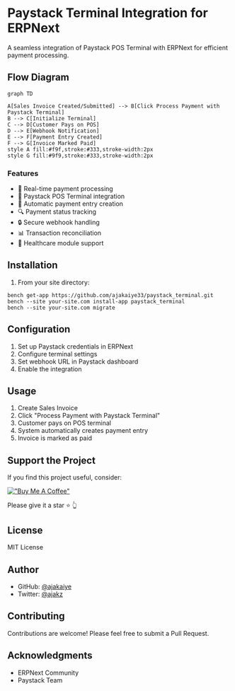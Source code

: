 # Paystack Terminal Integration for ERPNext

A seamless integration of Paystack POS Terminal with ERPNext for efficient payment processing.

## Flow Diagram

```mermaid
graph TD

A[Sales Invoice Created/Submitted] --> B[Click Process Payment with Paystack Terminal]
B --> C[Initialize Terminal]
C --> D[Customer Pays on POS]
D --> E[Webhook Notification]
E --> F[Payment Entry Created]
F --> G[Invoice Marked Paid]
style A fill:#f9f,stroke:#333,stroke-width:2px
style G fill:#9f9,stroke:#333,stroke-width:2px
```

### Features

- 🔄 Real-time payment processing
- 🏧 Paystack POS Terminal integration
- 📝 Automatic payment entry creation
- 🔍 Payment status tracking
- 🔒 Secure webhook handling
- 📊 Transaction reconciliation
- 🏥 Healthcare module support

## Installation


1. From your site directory:

```
bench get-app https://github.com/ajakaiye33/paystack_terminal.git
bench --site your-site.com install-app paystack_terminal
bench --site your-site.com migrate
```

## Configuration

1. Set up Paystack credentials in ERPNext
2. Configure terminal settings
3. Set webhook URL in Paystack dashboard
4. Enable the integration

## Usage

1. Create Sales Invoice
2. Click "Process Payment with Paystack Terminal"
3. Customer pays on POS terminal
4. System automatically creates payment entry
5. Invoice is marked as paid

## Support the Project

If you find this project useful, consider:

[!["Buy Me A Coffee"](https://www.buymeacoffee.com/assets/img/custom_images/orange_img.png)](https://buymeacoffee.com/ajakaiye33)

Please give it a star ⭐  👆 

## License

MIT License

## Author

- GitHub: [@ajakaiye](https://github.com/ajakaiye33)
- Twitter: [@ajakz](https://twitter.com/ajakzheddy)

## Contributing

Contributions are welcome! Please feel free to submit a Pull Request.

## Acknowledgments

- ERPNext Community
- Paystack Team